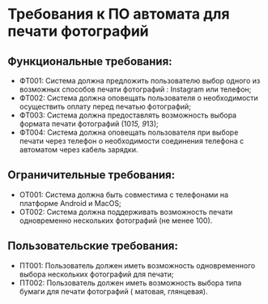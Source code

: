 # Требования к ПО автомата для печати фотографий
## Функциональные требования:
   * ФТ001: Система должна предложить пользователю выбор одного из возможных способов печати фотографий : Instagram или телефон;
   * ФТ002: Система должна оповещать пользователя о необходимости осуществить оплату перед печатью фотографий;
   * ФТ003: Система должна предоставлять возможность выбора формата печати фотографий (10*15, 9*13);
   * ФТ004: Система должна оповещать пользователя при выборе печати через телефон о необходимости соединения телефона с автоматом через кабель зарядки.
## Ограничительные требования:
   * OТ001: Система должна быть совместима с телефонами на платформе Android и MacOS;
   * OТ002: Система должна поддерживать возможность печати одновременно нескольких фотографий (не менее 100).
## Пользовательские требования:
   * ПТ001: Пользователь должен иметь возможность одновременного выбора нескольких фотографий для печати;
   * ПТ002: Пользователь должен иметь возможность выбора типа бумаги для печати фотографий ( матовая, глянцевая).